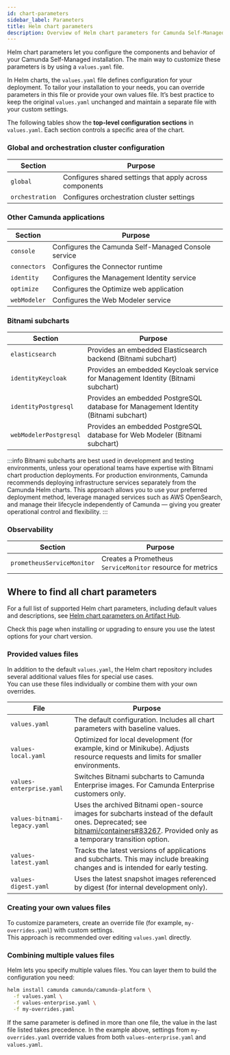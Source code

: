 ```yaml
---
id: chart-parameters
sidebar_label: Parameters
title: Helm chart parameters
description: Overview of Helm chart parameters for Camunda Self-Managed.
---
```


Helm chart parameters let you configure the components and behavior of your Camunda Self-Managed installation. The main way to customize these parameters is by using a `values.yaml` file.

In Helm charts, the `values.yaml` file defines configuration for your deployment. To tailor your installation to your needs, you can override parameters in this file or provide your own values file. It’s best practice to keep the original `values.yaml` unchanged and maintain a separate file with your custom settings.

The following tables show the **top-level configuration sections** in `values.yaml`. Each section controls a specific area of the chart.

### Global and orchestration cluster configuration

| Section         | Purpose                                                 |
| --------------- | ------------------------------------------------------- |
| `global`        | Configures shared settings that apply across components |
| `orchestration` | Configures orchestration cluster settings               |

### Other Camunda applications

| Section      | Purpose                                             |
| ------------ | --------------------------------------------------- |
| `console`    | Configures the Camunda Self-Managed Console service |
| `connectors` | Configures the Connector runtime                    |
| `identity`   | Configures the Management Identity service          |
| `optimize`   | Configures the Optimize web application             |
| `webModeler` | Configures the Web Modeler service                  |

### Bitnami subcharts

| Section                | Purpose                                                                             |
| ---------------------- | ----------------------------------------------------------------------------------- |
| `elasticsearch`        | Provides an embedded Elasticsearch backend (Bitnami subchart)                       |
| `identityKeycloak`     | Provides an embedded Keycloak service for Management Identity (Bitnami subchart)    |
| `identityPostgresql`   | Provides an embedded PostgreSQL database for Management Identity (Bitnami subchart) |
| `webModelerPostgresql` | Provides an embedded PostgreSQL database for Web Modeler (Bitnami subchart)         |

:::info
Bitnami subcharts are best used in development and testing environments, unless your operational teams have expertise with Bitnami chart production deployments.
For production environments, Camunda recommends deploying infrastructure services separately from the Camunda Helm charts. This approach allows you to use your preferred deployment method, leverage managed services such as AWS OpenSearch, and manage their lifecycle independently of Camunda — giving you greater operational control and flexibility.
:::

### Observability

| Section                    | Purpose                                                    |
| -------------------------- | ---------------------------------------------------------- |
| `prometheusServiceMonitor` | Creates a Prometheus `ServiceMonitor` resource for metrics |

## Where to find all chart parameters

For a full list of supported Helm chart parameters, including default values and descriptions, see [Helm chart parameters on Artifact Hub](https://artifacthub.io/packages/helm/camunda/camunda-platform/#parameters).

Check this page when installing or upgrading to ensure you use the latest options for your chart version.

### Provided values files

In addition to the default `values.yaml`, the Helm chart repository includes several additional values files for special use cases.  
You can use these files individually or combine them with your own overrides.

| File                         | Purpose                                                                                                                                                                                                                                 |
| ---------------------------- | --------------------------------------------------------------------------------------------------------------------------------------------------------------------------------------------------------------------------------------- |
| `values.yaml`                | The default configuration. Includes all chart parameters with baseline values.                                                                                                                                                          |
| `values-local.yaml`          | Optimized for local development (for example, kind or Minikube). Adjusts resource requests and limits for smaller environments.                                                                                                         |
| `values-enterprise.yaml`     | Switches Bitnami subcharts to Camunda Enterprise images. For Camunda Enterprise customers only.                                                                                                                                         |
| `values-bitnami-legacy.yaml` | Uses the archived Bitnami open-source images for subcharts instead of the default ones. Deprecated; see [bitnami/containers#83267](https://github.com/bitnami/containers/issues/83267). Provided only as a temporary transition option. |
| `values-latest.yaml`         | Tracks the latest versions of applications and subcharts. This may include breaking changes and is intended for early testing.                                                                                                          |
| `values-digest.yaml`         | Uses the latest snapshot images referenced by digest (for internal development only).                                                                                                                                                   |

### Creating your own values files

To customize parameters, create an override file (for example, `my-overrides.yaml`) with custom settings.  
This approach is recommended over editing `values.yaml` directly.

### Combining multiple values files

Helm lets you specify multiple values files. You can layer them to build the configuration you need:

```bash
helm install camunda camunda/camunda-platform \
  -f values.yaml \
  -f values-enterprise.yaml \
  -f my-overrides.yaml
```

If the same parameter is defined in more than one file, the value in the last file listed takes precedence. In the example above, settings from `my-overrides.yaml` override values from both `values-enterprise.yaml` and `values.yaml`.
